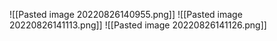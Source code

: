 ![[Pasted image 20220826140955.png]]
![[Pasted image 20220826141113.png]]
![[Pasted image 20220826141126.png]]